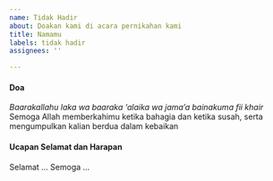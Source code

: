 ```yaml
---
name: Tidak Hadir
about: Doakan kami di acara pernikahan kami
title: Namamu
labels: tidak hadir
assignees: ''

---
```


#### Doa
*Baarakallahu laka wa baaraka ‘alaika wa jama’a bainakuma fii khair*
Semoga Allah memberkahimu ketika bahagia dan ketika susah, serta mengumpulkan kalian berdua dalam kebaikan

#### Ucapan Selamat dan Harapan
Selamat ...
Semoga ...
